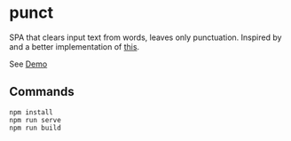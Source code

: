 # punct

SPA that clears input text from words, leaves only punctuation.
Inspired by and a better implementation of
[this](https://medium.com/creators-hub/what-i-learned-about-my-writing-by-seeing-only-the-punctuation-efd5334060b1).

See [Demo](https://super16.github.io/punct)

## Commands

```
npm install
npm run serve
npm run build
```
